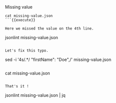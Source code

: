 Missing value

```
cat missing-value.json
```{{execute}}

Here we missed the value on the 4th line.

```
jsonlint missing-value.json
```{{execute}}

Let's fix this typo.

```
sed -i '4s/.*/    "firstName": "Doe",/' missing-value.json
```{{execute}}

```
cat missing-value.json
```{{execute}}

That's it !
```
jsonlint missing-value.json | jq
```{{execute}}
